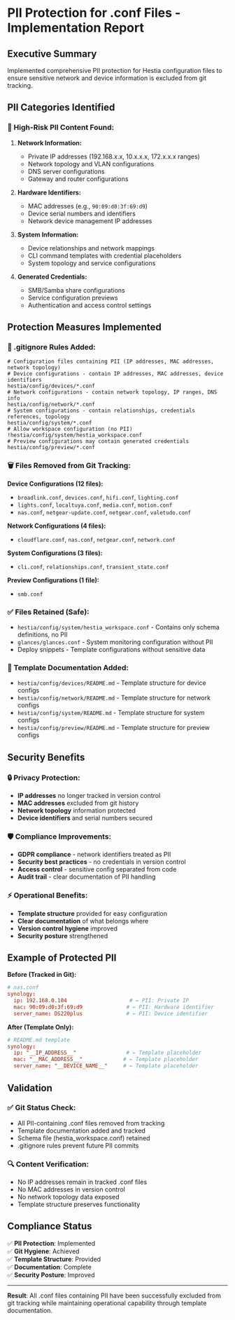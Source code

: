 # PII Protection for .conf Files - Implementation Report

## Executive Summary

Implemented comprehensive PII protection for Hestia configuration files to ensure sensitive network and device information is excluded from git tracking.

## PII Categories Identified

### **🚨 High-Risk PII Content Found:**

1. **Network Information:**
   - Private IP addresses (192.168.x.x, 10.x.x.x, 172.x.x.x ranges)
   - Network topology and VLAN configurations
   - DNS server configurations
   - Gateway and router configurations

2. **Hardware Identifiers:**
   - MAC addresses (e.g., `90:09:d0:3f:69:d9`)
   - Device serial numbers and identifiers
   - Network device management IP addresses

3. **System Information:**
   - Device relationships and network mappings
   - CLI command templates with credential placeholders
   - System topology and service configurations

4. **Generated Credentials:**
   - SMB/Samba share configurations
   - Service configuration previews
   - Authentication and access control settings

## Protection Measures Implemented

### **📁 .gitignore Rules Added:**
```gitignore
# Configuration files containing PII (IP addresses, MAC addresses, network topology)
# Device configurations - contain IP addresses, MAC addresses, device identifiers
hestia/config/devices/*.conf
# Network configurations - contain network topology, IP ranges, DNS info
hestia/config/network/*.conf  
# System configurations - contain relationships, credentials references, topology
hestia/config/system/*.conf
# Allow workspace configuration (no PII)
!hestia/config/system/hestia_workspace.conf
# Preview configurations may contain generated credentials
hestia/config/preview/*.conf
```

### **🗑️ Files Removed from Git Tracking:**

**Device Configurations (12 files):**
- `broadlink.conf`, `devices.conf`, `hifi.conf`, `lighting.conf`
- `lights.conf`, `localtuya.conf`, `media.conf`, `motion.conf` 
- `nas.conf`, `netgear-update.conf`, `netgear.conf`, `valetudo.conf`

**Network Configurations (4 files):**
- `cloudflare.conf`, `nas.conf`, `netgear.conf`, `network.conf`

**System Configurations (3 files):**
- `cli.conf`, `relationships.conf`, `transient_state.conf`

**Preview Configurations (1 file):**
- `smb.conf`

### **✅ Files Retained (Safe):**
- `hestia/config/system/hestia_workspace.conf` - Contains only schema definitions, no PII
- `glances/glances.conf` - System monitoring configuration without PII
- Deploy snippets - Template configurations without sensitive data

### **📝 Template Documentation Added:**
- `hestia/config/devices/README.md` - Template structure for device configs
- `hestia/config/network/README.md` - Template structure for network configs
- `hestia/config/system/README.md` - Template structure for system configs
- `hestia/config/preview/README.md` - Template structure for preview configs

## Security Benefits

### **🔒 Privacy Protection:**
- **IP addresses** no longer tracked in version control
- **MAC addresses** excluded from git history
- **Network topology** information protected
- **Device identifiers** and serial numbers secured

### **🛡️ Compliance Improvements:**
- **GDPR compliance** - network identifiers treated as PII
- **Security best practices** - no credentials in version control
- **Access control** - sensitive config separated from code
- **Audit trail** - clear documentation of PII handling

### **⚡ Operational Benefits:**
- **Template structure** provided for easy configuration
- **Clear documentation** of what belongs where
- **Version control hygiene** improved
- **Security posture** strengthened

## Example of Protected PII

**Before (Tracked in Git):**
```conf
# nas.conf
synology:
  ip: 192.168.0.104                    # ← PII: Private IP
  mac: 90:09:d0:3f:69:d9              # ← PII: Hardware identifier
  server_name: DS220plus              # ← PII: Device identifier
```

**After (Template Only):**
```conf  
# README.md template
synology:
  ip: "__IP_ADDRESS__"                # ← Template placeholder
  mac: "__MAC_ADDRESS__"             # ← Template placeholder  
  server_name: "__DEVICE_NAME__"     # ← Template placeholder
```

## Validation

### **✅ Git Status Check:**
- All PII-containing .conf files removed from tracking
- Template documentation added and tracked
- Schema file (hestia_workspace.conf) retained
- .gitignore rules prevent future PII commits

### **🔍 Content Verification:**
- No IP addresses remain in tracked .conf files
- No MAC addresses in version control
- No network topology data exposed
- Template structure preserves functionality

## Compliance Status

✅ **PII Protection**: Implemented  
✅ **Git Hygiene**: Achieved  
✅ **Template Structure**: Provided  
✅ **Documentation**: Complete  
✅ **Security Posture**: Improved  

---

**Result**: All .conf files containing PII have been successfully excluded from git tracking while maintaining operational capability through template documentation.